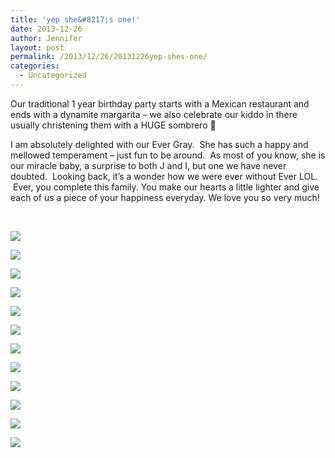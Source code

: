 ```yaml
---
title: 'yep she&#8217;s one!'
date: 2013-12-26
author: Jennifer
layout: post
permalink: /2013/12/26/20131226yep-shes-one/
categories:
  - Uncategorized
---
```

Our traditional 1 year birthday party starts with a Mexican restaurant and ends with a dynamite margarita &#8211; we also celebrate our kiddo in there usually christening them with a HUGE sombrero 🙂

I am absolutely delighted with our Ever Gray. &nbsp;She has such a happy and mellowed temperament &#8211; just fun to be around. &nbsp;As most of you know, she is our miracle baby, a surprise to both J and I, but one we have never doubted. &nbsp;Looking back, it&#8217;s a wonder how we were ever without Ever LOL. &nbsp;Ever, you complete this family. You make our hearts a little lighter and give each of us a piece of your happiness everyday. We love you so very much!

&nbsp;

<div class="image-gallery-wrapper">
  <p>
    <img src="http://static1.squarespace.com/static/50db6bb3e4b015296cd43789/50dfa5b1e4b0dc6320e0b5ea/52bb008be4b05c06a6cf213b/1430547629974/2013-11-24+12.43.01.jpg.01.jpg?format=original" />
  </p>

  <p>
    <img src="http://static1.squarespace.com/static/50db6bb3e4b015296cd43789/50dfa5b1e4b0dc6320e0b5ea/52bb00a1e4b05c06a6cf2141/1430547644815/2013-11-24+12.42.32.jpg.32.jpg?format=original" />
  </p>

  <p>
    <img src="http://static1.squarespace.com/static/50db6bb3e4b015296cd43789/50dfa5b1e4b0dc6320e0b5ea/52bb00b2e4b05c06a6cf2147/1430547598629/2013-11-24+12.42.07.jpg.07.jpg?format=original" />
  </p>

  <p>
    <img src="http://static1.squarespace.com/static/50db6bb3e4b015296cd43789/50dfa5b1e4b0dc6320e0b5ea/52bb00bee4b05c06a6cf2150/1430547675472/2013-11-24+12.39.31.jpg.31.jpg?format=original" />
  </p>

  <p>
    <img src="http://static1.squarespace.com/static/50db6bb3e4b015296cd43789/50dfa5b1e4b0dc6320e0b5ea/52bb00cce4b05c06a6cf2156/1430547593878/2013-11-24+12.38.24.jpg.24.jpg?format=original" />
  </p>

  <p>
    <img src="http://static1.squarespace.com/static/50db6bb3e4b015296cd43789/50dfa5b1e4b0dc6320e0b5ea/52bb00d8e4b05c06a6cf2161/1388000382416/2013-11-24+12.37.54.jpg.54.jpg?format=original" />
  </p>

  <p>
    <img src="http://static1.squarespace.com/static/50db6bb3e4b015296cd43789/50dfa5b1e4b0dc6320e0b5ea/52bb00e8e4b05c06a6cf216a/1388001948124/2013-11-24+12.30.54.jpg.54.jpg?format=original" />
  </p>

  <p>
    <img src="http://static1.squarespace.com/static/50db6bb3e4b015296cd43789/50dfa5b1e4b0dc6320e0b5ea/52bb3c03e4b09788115224da/1430547669591/DSCN0030.JPG" />
  </p>

  <p>
    <img src="http://static1.squarespace.com/static/50db6bb3e4b015296cd43789/50dfa5b1e4b0dc6320e0b5ea/52bb3c22e4b09788115224e7/1430547651490/DSCN0035.JPG" />
  </p>

  <p>
    <img src="http://static1.squarespace.com/static/50db6bb3e4b015296cd43789/50dfa5b1e4b0dc6320e0b5ea/52bb3c33e4b09788115224ed/1430547673329/DSCN0036.JPG" />
  </p>

  <p>
    <img src="http://static1.squarespace.com/static/50db6bb3e4b015296cd43789/50dfa5b1e4b0dc6320e0b5ea/52bb3c59e4b09788115224f9/1430547673316/DSCN0044.JPG" />
  </p>

  <p>
    <img src="http://static1.squarespace.com/static/50db6bb3e4b015296cd43789/50dfa5b1e4b0dc6320e0b5ea/52bb3c4ee4b09788115224f6/1430547586388/DSCN0042.JPG" />
  </p>
</div>
